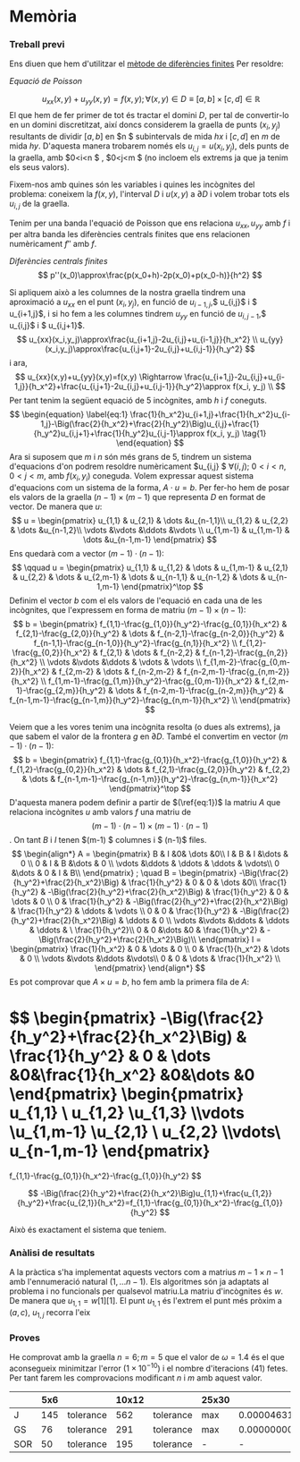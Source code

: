 # Memòria

### Treball previ

Ens diuen que hem d'utilitzar el [mètode de diferències finites](https://en.wikipedia.org/wiki/Finite_difference_method) Per resoldre:

 _Equació de Poisson_


$$
\ u_{xx}(x,y)+u_{yy}(x,y)=f(x,y) ; \forall (x,y)\in D\equiv [a,b]\times[c,d]\in \mathbb{R}
$$
El que hem de fer primer de tot és tractar el domini $D$, per tal de convertir-lo en un domini discretitzat, així doncs considerem la graella de punts $(x_i,y_j)$ resultants de dividir $[a,b]$ en $n $ subintervals de mida $hx$ i $[c,d]$ en $m$ de mida $hy$. D'aquesta manera trobarem només els $u_{i,j}=u(x_i,y_j)$, dels punts de la graella, amb $0<i<n $ , $0<j<m $ (no incloem els extrems ja que ja tenim els seus valors).

Fixem-nos amb quines són les variables i quines les incògnites del problema: coneixem la $f(x,y)$, l'interval $D$ i $u(x,y)$ a $\partial D$ i volem trobar tots els $u_{i,j}$ de la graella.

Tenim per una banda l'equació de Poisson que ens relaciona $u_{xx}, u_{yy}$ amb $f$ i per altra banda les diferències centrals finites que ens relacionen numèricament $f''$ amb $f$.

_Diferències centrals finites_
$$
p''(x_0)\approx\frac{p(x_0+h)-2p(x_0)+p(x_0-h)}{h^2}
$$


Si apliquem això a les columnes de la nostra graella tindrem una aproximació a $u_{xx}$ en el punt $(x_i,y_j)$, en funció de $u_{i-1,j}$,$ u_{i,j}$ i $ u_{i+1,j}$, i si ho fem a les columnes tindrem  $u_{yy}$ en funció de $u_{i,j-1}$,$ u_{i,j}$ i $ u_{i,j+1}$.
$$
u_{xx}(x_i,y_j)\approx\frac{u_{i+1,j}-2u_{i,j}+u_{i-1,j}}{h_x^2}
\\
u_{yy}(x_i,y_j)\approx\frac{u_{i,j+1}-2u_{i,j}+u_{i,j-1}}{h_y^2}
$$
i ara,
$$
u_{xx}(x,y)+u_{yy}(x,y)=f(x,y) \Rightarrow \frac{u_{i+1,j}-2u_{i,j}+u_{i-1,j}}{h_x^2}+\frac{u_{i,j+1}-2u_{i,j}+u_{i,j-1}}{h_y^2}\approx f(x_i, y_j)
\\
$$
Per tant tenim la següent equació de 5 incògnites, amb $h$ i $f$ coneguts. 
$$
\begin{equation} \label{eq:1}
\frac{1}{h_x^2}u_{i+1,j}+\frac{1}{h_x^2}u_{i-1,j}-\Big(\frac{2}{h_x^2}+\frac{2}{h_y^2}\Big)u_{i,j}+\frac{1}{h_y^2}u_{i,j+1}+\frac{1}{h_y^2}u_{i,j-1}\approx  f(x_i, y_j)
\tag{1}
\end{equation}
$$
Ara si suposem que $m$ i $n$ són més grans de 5, tindrem un sistema d'equacions d'on podrem resoldre numèricament $u_{i,j} $  $\forall (i,j)$; $0<i<n$, $0<j<m$, amb $f(x_i,y_i)$ coneguda. Volem expressar aquest sistema d'equacions com un sistema de la forma, $A\cdot u=b$. Per fer-ho hem de posar els valors de la graella $(n-1)\times (m-1)$ que representa $D$ en format de vector. De manera que $u$:
$$
u = 
\begin{pmatrix}
u_{1,1} & u_{2,1}  & \dots &u_{n-1,1}\\
u_{1,2} & u_{2,2}  & \dots &u_{n-1,2}\\
\vdots &\vdots &\ddots &\vdots \\
u_{1,m-1} & u_{1,m-1} & \dots &u_{n-1,m-1}
\end{pmatrix}
$$
Ens quedarà com a vector $(m-1)\cdot(n-1)$:
$$
\qquad u = 
\begin{pmatrix}
u_{1,1} &
u_{1,2} &
\dots &
u_{1,m-1} &
u_{2,1} &
u_{2,2} &
\dots &
u_{2,m-1} &
\dots &
u_{n-1,1} &
u_{n-1,2} &
\dots &
u_{n-1,m-1} 
\end{pmatrix}^\top
$$
Definim el vector $b$ com el els valors de l'equació en cada una de les incògnites, que l'expressem en forma de matriu $(m-1)\times(n-1)$:
$$
b = 
\begin{pmatrix} 
f_{1,1}-\frac{g_{1,0}}{h_y^2}-\frac{g_{0,1}}{h_x^2} & f_{2,1}-\frac{g_{2,0}}{h_y^2} & \dots & f_{n-2,1}-\frac{g_{n-2,0}}{h_y^2} & f_{n-1,1}-\frac{g_{n-1,0}}{h_y^2}-\frac{g_{n,1}}{h_x^2} \\
f_{1,2}-\frac{g_{0,2}}{h_x^2} & f_{2,1} & \dots & f_{n-2,2} & f_{n-1,2}-\frac{g_{n,2}}{h_x^2} \\
\vdots  &\vdots &\ddots & \vdots & \vdots \\
f_{1,m-2}-\frac{g_{0,m-2}}{h_x^2} & f_{2,m-2} & \dots & f_{n-2,m-2} & f_{n-2,m-1}-\frac{g_{n,m-2}}{h_x^2} \\
f_{1,m-1}-\frac{g_{1,m}}{h_y^2}-\frac{g_{0,m-1}}{h_x^2} & f_{2,m-1}-\frac{g_{2,m}}{h_y^2} & \dots & f_{n-2,m-1}-\frac{g_{n-2,m}}{h_y^2} & f_{n-1,m-1}-\frac{g_{n-1,m}}{h_y^2}-\frac{g_{n,m-1}}{h_x^2} \\
\end{pmatrix}
$$

Veiem que a les vores tenim una incògnita resolta (o dues als extrems), ja que sabem el valor de la frontera $g$ en $\partial D$. També el convertim en vector $(m-1)\cdot(n-1)$:
$$
b = 
\begin{pmatrix}
f_{1,1}-\frac{g_{0,1}}{h_x^2}-\frac{g_{1,0}}{h_y^2} &
f_{1,2}-\frac{g_{0,2}}{h_x^2} &
\dots &
f_{2,1}-\frac{g_{2,0}}{h_y^2} &
f_{2,2} &
\dots &
f_{n-1,m-1}-\frac{g_{n-1,m}}{h_y^2}-\frac{g_{n,m-1}}{h_x^2}
\end{pmatrix}^\top
$$
D'aquesta manera podem definir a partir de $(\ref{eq:1})$ la matriu $A$ que relaciona incògnites $u$ amb valors $f$ una matriu de $$(m-1)\cdot(n-1)\times(m-1)\cdot(n-1) $$. On tant $B$ i $I$ tenen $(m-1) $ columnes i $ (n-1)$ files.
$$
\begin{align*}
A = 
\begin{pmatrix}
B & I &0& \dots &0\\
I & B & I  &\dots  & 0 \\
0 & I & B   &\dots  & 0 \\
\vdots  &\ddots & \ddots & \ddots & \vdots\\
0  &\dots & 0 & I & B\\
\end{pmatrix} ; \quad 
B = 
\begin{pmatrix}
-\Big(\frac{2}{h_y^2}+\frac{2}{h_x^2}\Big) & \frac{1}{h_y^2} & 0 & 0 & \dots &0\\
\frac{1}{h_y^2} & -\Big(\frac{2}{h_y^2}+\frac{2}{h_x^2}\Big) & \frac{1}{h_y^2} & 0 &  \dots & 0 \\
0 & \frac{1}{h_y^2} & -\Big(\frac{2}{h_y^2}+\frac{2}{h_x^2}\Big) & \frac{1}{h_y^2}  & \ddots & \vdots \\
0 & 0 & \frac{1}{h_y^2} & -\Big(\frac{2}{h_y^2}+\frac{2}{h_x^2}\Big)   & \ddots & 0 \\
\vdots  &\vdots &\ddots & \ddots & \ddots & \
\frac{1}{h_y^2}\\
0 & 0  &\dots &0 & \frac{1}{h_y^2} & -\Big(\frac{2}{h_y^2}+\frac{2}{h_x^2}\Big)\\
\end{pmatrix}
I = 
\begin{pmatrix}
\frac{1}{h_x^2} & 0 & \dots & 0 \\
0 & \frac{1}{h_x^2} & \dots & 0 \\
\vdots  &\vdots &\ddots &\vdots\\
0 & 0 & \dots & \frac{1}{h_x^2} \\
\end{pmatrix} 
\end{align*}
$$
Es pot comprovar que $A\times u=b$, ho fem amb la primera fila de $A$:

$$
\begin{pmatrix}
-\Big(\frac{2}{h_y^2}+\frac{2}{h_x^2}\Big) & \frac{1}{h_y^2} & 0 & \dots &0&\frac{1}{h_x^2} &0&\dots &0
\end{pmatrix}
\begin{pmatrix}
u_{1,1} \\ u_{1,2}  \\u_{1,3} \\\vdots \\u_{1,m-1} \\u_{2,1} \\ u_{2,2} \\\vdots\\ u_{n-1,m-1}
\end{pmatrix}
=
f_{1,1}-\frac{g_{0,1}}{h_x^2}-\frac{g_{1,0}}{h_y^2}
$$

$$
-\Big(\frac{2}{h_y^2}+\frac{2}{h_x^2}\Big)u_{1,1}+\frac{u_{1,2}}{h_y^2}+\frac{u_{2,1}}{h_x^2}=f_{1,1}-\frac{g_{0,1}}{h_x^2}-\frac{g_{1,0}}{h_y^2} 
$$

Això és exactament el sistema que teniem.

### Anàlisi de resultats

A la pràctica s'ha implementat aquests vectors com a matrius $m-1\times n-1$ amb l'ennumeració natural $(1,...n-1)$. Els algoritmes són ja adaptats al problema i no funcionals per qualsevol matriu.La matriu d'incògnites és $w$. De manera que $u_{1,1}=w[1][1]$. El punt $u_{1,1}$ és l'extrem el punt més pròxim a $(a, c)$,  $u_{1,j}$ recorra l'eix

### Proves

He comprovat amb la graella $n=6; m=5$ que el valor de $\omega=1.4$ és el que aconsegueix minimitzar l'error ($1\times10^{-10}$) i el nombre d'iteracions ($41$) fetes. Per tant farem les comprovacions modificant $n$ i $m​$ amb aquest valor.

|      | 5x6  |           | 10x12 |           | 25x30 |              | 50x60 |              |
| ---- | ---- | --------- | ----- | --------- | ----- | ------------ | ----- | ------------ |
| J    | 145  | tolerance | 562   | tolerance | max   | 0.0000463177 | max   | 0.0010650960 |
| GS   | 76   | tolerance | 291   | tolerance | max   | 0.0000000008 | max   | 0.0001008817 |
| SOR  | 50   | tolerance | 195   | tolerance | -     | -            | -     | -            |

